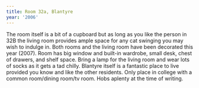 ```yaml
---
title: Room 32a, Blantyre
year: '2006'
---
```


The room itself is a bit of a cupboard but as long as you like the person in 32B the living room provides ample space for any cat swinging you may wish to indulge in. Both rooms and the living room have been decorated this year (2007). Room has big window and built-in wardrobe, small desk, chest of drawers, and shelf space. Bring a lamp for the living room and wear lots of socks as it gets a tad chilly. Blantyre itself is a fantastic place to live provided you know and like the other residents. Only place in college with a common room/dining room/tv room. Hobs aplenty at the time of writing.